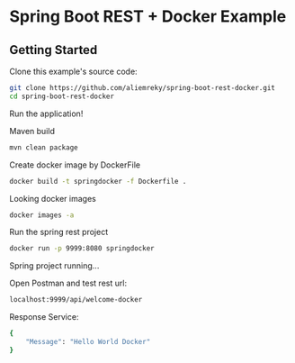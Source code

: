 # Spring Boot REST + Docker Example

## Getting Started

Clone this example's source code:

```bash
git clone https://github.com/aliemreky/spring-boot-rest-docker.git
cd spring-boot-rest-docker
```

Run the application!

Maven build
```bash
mvn clean package
```

Create docker image by DockerFile
```bash
docker build -t springdocker -f Dockerfile .
```

Looking docker images

```bash
docker images -a
```
Run the spring rest project
```bash
docker run -p 9999:8080 springdocker
```

Spring project running...

Open Postman and test rest url: 

```bash
localhost:9999/api/welcome-docker
```

Response Service:
```bash
{
    "Message": "Hello World Docker"
}
```
